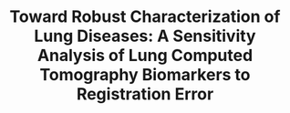 ---
title: 'Toward Robust Characterization of Lung Diseases: A Sensitivity Analysis of Lung Computed Tomography Biomarkers to Registration Error'
collection: publications
permalink: /publication/2022_toward_robust
year: 2022
authors: 
    - Hingorani
    - Brown
    - Cervantes
    - Brown
    - Gearhart
venue: "Johns Hopkins Applied Physics Laboratory (JHU/APL) Technical Digest"
paperurl: 'https://www.jhuapl.edu/Content/techdigest/pdf/V36-N03/36-03-Hingorani.pdf'
citation: "Hingorani, R., Brown, N., Cervantes, C., Brown, R., Gearhart, A. (2022). &quot;Toward Robust Characterization of Lung Diseases: A Sensitivity Analysis of Lung Computed Tomography Biomarkers to Registration Error&quot; Johns Hopkins Applied Physics Laboratory Technical Digest."
---